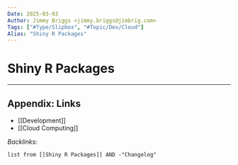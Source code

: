 ```yaml
---
Date: 2025-03-03
Author: Jimmy Briggs <jimmy.briggs@jimbrig.com>
Tags: ["#Type/Slipbox", "#Topic/Dev/Cloud"]
Alias: "Shiny R Packages"
---
```


# Shiny R Packages

***

## Appendix: Links

- [[Development]]
- [[Cloud Computing]]


*Backlinks:*

```dataview
list from [[Shiny R Packages]] AND -"Changelog"
```